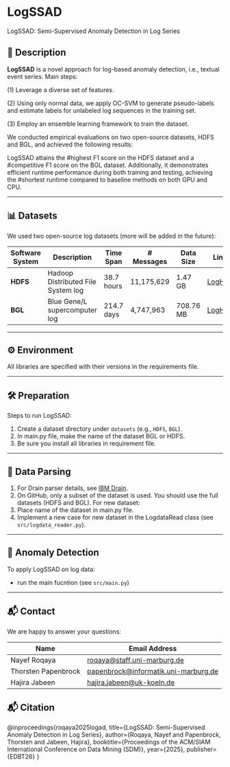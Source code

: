# LogSSAD
LogSSAD: Semi-Supervised Anomaly Detection in Log Series

## 📌 Description
**LogSSAD** is a novel approach for log-based anomaly detection, i.e., textual event series.
Main steps:

(1) Leverage a diverse set of features.

(2) Using only normal data, we apply OC-SVM to generate pseudo-labels and estimate labels for unlabeled log sequences in the training set.

(3) Employ an ensemble learning framework to train the dataset.

We conducted empirical evaluations on two open-source datasets, HDFS and BGL, and achieved the following results:

LogSSAD attains the #highest F1 score on the HDFS dataset and a #competitive F1 score on the BGL dataset. Additionally, it demonstrates efficient runtime performance during both training and testing, achieving the #shortest runtime compared to baseline methods on both GPU and CPU.

---
## 📊 Datasets
We used two open-source log datasets (more will be added in the future):

| Software System | Description                          | Time Span  | # Messages   | Data Size | Link |
|-----------------|--------------------------------------|------------|--------------|-----------|------|
| **HDFS**        | Hadoop Distributed File System log   | 38.7 hours | 11,175,629   | 1.47 GB   | [LogHub](https://github.com/logpai/loghub) |
| **BGL**         | Blue Gene/L supercomputer log        | 214.7 days | 4,747,963    | 708.76 MB | [LogHub](https://github.com/logpai/loghub)  |
---
## ⚙️ Environment
All libraries are specified with their versions in the requirements file.

---
## 🛠️ Preparation
Steps to run LogSSAD:

1. Create a dataset directory under `datasets` (e.g., `HDFS`, `BGL`).
2. In main.py file, make the name of the dataset BGL or HDFS.
3. Be sure you install all libraries in requirement file.
---
## 📌 Data Parsing
1. For Drain parser details, see [IBM Drain](https://github.com/logpai/logparser/tree/main/logparser/Drain).
2. On GitHub, only a subset of the dataset is used. You should use the full datasets (HDFS and BGL).
   For new dataset: 
1. Place name of the dataset in main.py file.  
2. Implement a new case for new dataset in the LogdataRead class (see `src/logdata_reader.py`).
---
## 🚨 Anomaly Detection
To apply LogSSAD on log data:
* run the main fucntion (see `src/main.py`)
---
## 📬 Contact
We are happy to answer your questions:   

| Name               | Email Address                             |
|--------------------|-------------------------------------------|
| Nayef Roqaya       | roqaya@staff.uni-marburg.de               |
| Thorsten Papenbrock| papenbrock@informatik.uni-marburg.de      |
| Hajira Jabeen      | hajira.jabeen@uk-koeln.de                 |

## 📬 Citation
@inproceedings{roqaya2025logad,
  title={LogSSAD: Semi-Supervised Anomaly Detection in Log Series},
  author={Roqaya, Nayef and Papenbrock, Thorsten and Jabeen, Hajira},
  booktitle={Proceedings of the ACM/SIAM International Conference on Data Mining (SDM)},
  year={2025},
  publisher={EDBT26}
}




   
